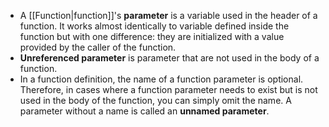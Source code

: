 - A [[Function|function]]'s **parameter** is a variable used in the header of a function. It works almost identically to variable defined inside the function but with one difference: they are initialized with a value provided by the caller of the function.
- **Unreferenced parameter** is parameter that are not used in the body of a function.
- In a function definition, the name of a function parameter is optional. Therefore, in cases where a function parameter needs to exist but is not used in the body of the function, you can simply omit the name. A parameter without a name is called an **unnamed parameter**.